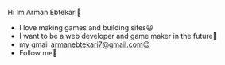  Hi Im Arman Ebtekari:wave:
- I love making games and building sites:smiley:
- I want to be a web developer and game maker in the future:cowboy_hat_face:	
- my gmail armanebtekari7@gmail.com:wink:
- Follow me🙏

<!--
**ArmanEbtekari/ArmanEbtekari** is a ✨ _special_ ✨ repository because its `README.md` (this file) appears on your GitHub profile.
use IgraalOSL\StatsTable\StatsTableBuilder;
Here are some ideas to get you started:

- 🔭 I’m currently working on ...
- 🌱 I’m currently learning ...
- 👯 I’m looking to collaborate on ...
- 🤔 I’m looking for help with ...
- 💬 Ask me about ...
- 📫 How to reach me: ...
- 😄 Pronouns: ...
- ⚡ Fun fact: ...
--
[![Anurag's GitHub stats](https://github-readme-stats.vercel.app/api?username=ArmanEbtekari&theme=dark&show_icons=true)](https://github.com/ArmanEbtekari/github-readme-stats)
 
 [![Top Langs](https://github-readme-stats.vercel.app/api/top-langs/?username=ArmanEbtekari&theme=dark&show_icons=true)](https://github.com/ArmanEbtekari/github-readme-stats)
